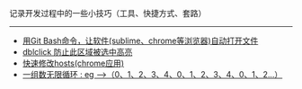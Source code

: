 记录开发过程中的一些小技巧（工具、快捷方式、套路）

----

+ [用Git Bash命令，让软件(sublime、chrome等浏览器)自动打开文件](https://github.com/yongheng2016/skills/issues/1)
+ [dblclick 防止此区域被选中高亮](https://github.com/yongheng2016/skills/issues/2)
+ [快速修改hosts(chrome应用)](https://github.com/yongheng2016/skills/issues/3)
+ [一组数无限循环 : eg -->（0、1、2、3、4、0、1、2、3、4、0、1、2...）](https://github.com/yongheng2016/skills/issues/4)
